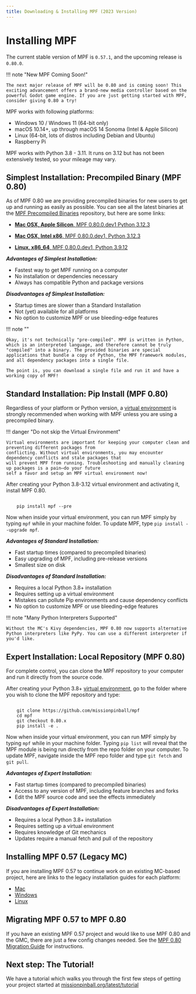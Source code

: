 ```yaml
---
title: Downloading & Installing MPF (2023 Version)
---
```


# Installing MPF


The current stable version of MPF is `0.57.1`, and the upcoming release is `0.80.0`.

!!! note "New MPF Coming Soon!"

    The next major release of MPF will be 0.80 and is coming soon! This exciting advancement offers a brand-new media controller based on the powerful Godot game engine. If you are just getting started with MPF, consider giving 0.80 a try!

MPF works with following platforms:

* Windows 10 / Windows 11 (64-bit only)
* macOS 10.14+, up through macOS 14 Sonoma (Intel & Apple Silicon)
* Linux (64-bit, lots of distros including Debian and Ubuntu)
* Raspberry Pi

MPF works with Python 3.8 - 3.11. It runs on 3.12 but has not been extensively tested, so your mileage may vary.

## Simplest Installation: Precompiled Binary (MPF 0.80)

As of MPF 0.80 we are providing precompiled binaries for new users to get up and running as easily as possible. You can see all the latest binaries at the [MPF Precompiled Binaries](https://github.com/missionpinball/prepackaged-mpf-binaries/tree/main/latest) repository, but here are some links:

  *  [**Mac OSX, Apple Silicon**, MPF 0.80.0.dev1 Python 3.12.3](https://github.com/missionpinball/prepackaged-mpf-binaries/raw/main/latest/mpf-0.80.0.dev1_cpython-3.12.3_darwin_arm64)

  * [**Mac OSX, Intel x86**, MPF 0.80.0.dev1, Python 3.12.3](https://github.com/missionpinball/prepackaged-mpf-binaries/raw/main/latest/mpf-0.80.0.dev1_cpython-3.12.3_darwin_x86_64)

  * [**Linux, x86_64**, MPF 0.80.0.dev1, Python 3.9.12](https://github.com/missionpinball/prepackaged-mpf-binaries/raw/main/latest/mpf-0.80.0.dev1_cpython-3.9.2_linux_x86_64)

***Advantages of Simplest Installation:***

  * Fastest way to get MPF running on a computer
  * No installation or dependencies necessary
  * Always has compatible Python and package versions

***Disadvantages of Simplest Installation:***

  * Startup times are slower than a Standard Installation
  * Not (yet) available for all platforms
  * No option to customize MPF or use bleeding-edge features

!!! note ""

    Okay, it's not technically "pre-compiled". MPF is written in Python, which is an interpreted language, and therefore cannot be truly "compiled" into a binary. The provided binaries are special applications that bundle a copy of Python, the MPF framework modules, and all dependency packages into a single file.

    The point is, you can download a single file and run it and have a working copy of MPF!

## Standard Installation: Pip Install (MPF 0.80)

Regardless of your platform or Python version, a [virtual environment](virtual-environments.md) is
strongly recommended when working with MPF unless you are using a precompiled binary.

!!! danger "Do not skip the Virtual Environment"

    Virtual environments are important for keeping your computer clean and preventing different packages from
    conflicting. Without virtual environments, you may encounter dependency conflicts and stale packages that
    will prevent MPF from running. Troubleshooting and manually cleaning up packages is a pain—do your future
    self a favor and setup an MPF virtual environment now!

After creating your Python 3.8-3.12 virtual environment and activating it, install MPF 0.80.

``` console

    pip install mpf --pre
```

Now when inside your virtual environment, you can run MPF simply by typing `mpf` while in your machine folder. To update MPF, type `pip install --upgrade mpf`.

***Advantages of Standard Installation:***

  * Fast startup times (compared to precompiled binaries)
  * Easy upgrading of MPF, including pre-release versions
  * Smallest size on disk

***Disadvantages of Standard Installation:***

  * Requires a local Python 3.8+ installation
  * Requires setting up a virtual environment
  * Mistakes can pollute Pip environments and cause dependency conflicts
  * No option to customize MPF or use bleeding-edge features

!!! note "Many Python Interpreters Supported"

    Without the MC's Kivy dependencies, MPF 0.80 now supports alternative Python interpreters like PyPy. You can use a different interpreter if you'd like.

## Expert Installation: Local Repository (MPF 0.80)

For complete control, you can clone the MPF repository to your computer and run it directly from the source code.

After creating your Python 3.8+ [virtual environment](virtual-environments.md), go to the folder where you wish to clone the MPF repository and type:

``` console

    git clone https://github.com/missionpinball/mpf
    cd mpf
    git checkout 0.80.x
    pip install -e .
```

Now when inside your virtual environment, you can run MPF simply by typing `mpf` while in your machine folder. Typing `pip list` will reveal that the MPF module is being run directly from the repo folder on your computer. To update MPF, navigate inside the MPF repo folder and type `git fetch` and `git pull`.


***Advantages of Expert Installation:***

  * Fast startup times (compared to precompiled binaries)
  * Access to any version of MPF, including feature branches and forks
  * Edit the MPF source code and see the effects immediately

***Disadvantages of Expert Installation:***

  * Requires a local Python 3.8+ installation
  * Requires setting up a virtual environment
  * Requires knowledge of Git mechanics
  * Updates require a manual fetch and pull of the repository

## Installing MPF 0.57 (Legacy MC)

If you are installing MPF 0.57 to continue work on an existing MC-based project, here are links to the legacy installation guides for each platform:

* [Mac](mac.md)
* [Windows](windows.md)
* [Linux](linux)

## Migrating MPF 0.57 to MPF 0.80

If you have an existing MPF 0.57 project and would like to use MPF 0.80 and the GMC, there are just a few config changes needed. See the [MPF 0.80 Migration Guide](./0.80.md) for instructions.

## Next step: The Tutorial!

We have a tutorial which walks you through the first few steps of getting
your project started at [missionpinball.org/latest/tutorial](../tutorial/index.md)
